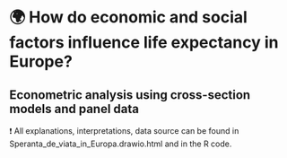 # 🌍 How do economic and social factors influence life expectancy in Europe?
## Econometric analysis using cross-section models and panel data
❗ All explanations, interpretations, data source can be found in Speranta_de_viata_in_Europa.drawio.html and in the R code.
